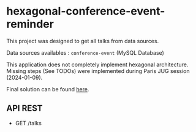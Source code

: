 # hexagonal-conference-event-reminder

This project was designed to get all talks from data sources.

Data sources availables : `conference-event` (MySQL Database)

This application does not completely implement hexagonal architecture.
Missing steps (See TODOs) were implemented during Paris JUG session (2024-01-09).

Final solution can be found [here](https://github.com/kevin-llps/hexagonal-conference-event-reminder/tree/demo-paris-jug-solution).

## API REST

- GET /talks
